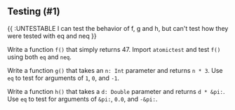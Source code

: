 ## Testing (#1)

{{ :UNTESTABLE I can test the behavior of f, g and h, but can't test 
how they were tested with eq and neq }}

Write a function `f()` that simply returns 47. Import `atomictest` and test
`f()` using both `eq` and `neq`.

Write a function `g()` that takes an `n: Int` parameter and returns `n * 3`. Use
`eq` to test for arguments of `1`, `0`, and `-1`.

Write a function `h()` that takes a `d: Double` parameter and returns `d *
&pi:`. Use `eq` to test for arguments of `&pi:`, `0.0`, and `-&pi:`.